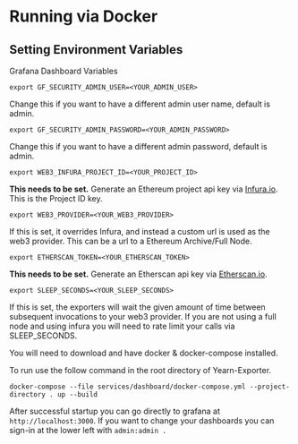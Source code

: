 # Running via Docker

## Setting Environment Variables

Grafana Dashboard Variables

```
export GF_SECURITY_ADMIN_USER=<YOUR_ADMIN_USER>
```

Change this if you want to have a different admin user name, default is admin.



```text
export GF_SECURITY_ADMIN_PASSWORD=<YOUR_ADMIN_PASSWORD>
```

Change this if you want to have a different admin password, default is admin.

```text
export WEB3_INFURA_PROJECT_ID=<YOUR_PROJECT_ID>
```

**This needs to be set.** Generate an Ethereum project api key via [Infura.io](https://infura.io/). This is the Project ID key.

```text
export WEB3_PROVIDER=<YOUR_WEB3_PROVIDER>
```

If this is set, it overrides Infura, and instead a custom url is used as the web3 provider. This can be a url to a Ethereum Archive/Full Node.

```text
export ETHERSCAN_TOKEN=<YOUR_ETHERSCAN_TOKEN>
```

**This needs to be set.** Generate an Etherscan api key via [Etherscan.io](https://etherscan.io/).

```text
export SLEEP_SECONDS=<YOUR_SLEEP_SECONDS>
```

If this is set, the exporters will wait the given amount of time between subsequent invocations to your web3 provider. If you are not using a full node and using infura you will need to rate limit your calls via SLEEP\_SECONDS. 

You will need to download and have docker & docker-compose installed. 

To run use the follow command in the root directory of Yearn-Exporter. 

```text
docker-compose --file services/dashboard/docker-compose.yml --project-directory . up --build
```

After successful startup you can go directly to grafana at `http://localhost:3000`. If you want to change your dashboards you can sign-in at the lower left with `admin:admin .`

